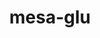 ---
title: "mesa-glu"
layout: cache
categories: [package, v0.18]
meta: {"versions": ["9.0.2"], "compilers": ["gcc@=7.5.0"], "oss": ["ubuntu18.04"], "platforms": ["linux"], "targets": ["x86_64"], "stacks": ["data-vis-sdk"], "num_specs": 2, "num_specs_by_stack": {"data-vis-sdk": 2}}
spec_details: [{"hash": "6zlweumvdiuc4jn4wxjuxinbcbtusua6", "compiler": "gcc@=7.5.0", "versions": ["9.0.2"], "os": "ubuntu18.04", "platform": "linux", "target": "x86_64", "variants": ["~osmesa"], "stacks": ["data-vis-sdk"], "size": "-", "tarball": "https://binaries.spack.io/releases/v0.18/build_cache/linux-ubuntu18.04-x86_64/gcc-7.5.0/mesa-glu-9.0.2/linux-ubuntu18.04-x86_64-gcc-7.5.0-mesa-glu-9.0.2-6zlweumvdiuc4jn4wxjuxinbcbtusua6.spack"}, {"hash": "zyiyfgaofdqkeqdxrfy3vx3moghsqxxc", "compiler": "gcc@=7.5.0", "versions": ["9.0.2"], "os": "ubuntu18.04", "platform": "linux", "target": "x86_64", "variants": ["~osmesa"], "stacks": ["data-vis-sdk"], "size": "-", "tarball": "https://binaries.spack.io/releases/v0.18/build_cache/linux-ubuntu18.04-x86_64/gcc-7.5.0/mesa-glu-9.0.2/linux-ubuntu18.04-x86_64-gcc-7.5.0-mesa-glu-9.0.2-zyiyfgaofdqkeqdxrfy3vx3moghsqxxc.spack"}]
---